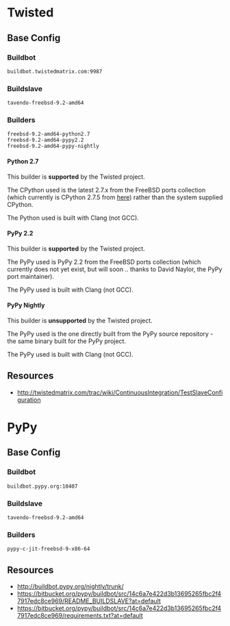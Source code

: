 # Twisted

## Base Config

### Buildbot

	buildbot.twistedmatrix.com:9987

### Buildslave

	tavendo-freebsd-9.2-amd64

### Builders

	freebsd-9.2-amd64-python2.7
	freebsd-9.2-amd64-pypy2.2
	freebsd-9.2-amd64-pypy-nightly

#### Python 2.7

This builder is **supported** by the Twisted project.

The CPython used is the latest 2.7.x from the FreeBSD ports collection (which currently is CPython 2.7.5 from [here](http://ftp.freebsd.org/pub/FreeBSD/ports/amd64/packages-9.2-release/python/python27-2.7.5_1.tbz)) rather than the system supplied CPython.

The Python used is built with Clang (not GCC).

#### PyPy 2.2

This builder is **supported** by the Twisted project.

The PyPy used is PyPy 2.2 from the FreeBSD ports collection (which currently does not yet exist, but will soon .. thanks to David Naylor, the PyPy port maintainer).

The PyPy used is built with Clang (not GCC).

#### PyPy Nightly

This builder is **unsupported** by the Twisted project.

The PyPy used is the one directly built from the PyPy source repository - the same binary built for the PyPy project.

The PyPy used is built with Clang (not GCC).

## Resources

 * http://twistedmatrix.com/trac/wiki/ContinuousIntegration/TestSlaveConfiguration


# PyPy

## Base Config

### Buildbot

	buildbot.pypy.org:10407

### Buildslave

	tavendo-freebsd-9.2-amd64

### Builders

	pypy-c-jit-freebsd-9-x86-64


## Resources

 * http://buildbot.pypy.org/nightly/trunk/
 * https://bitbucket.org/pypy/buildbot/src/14c6a7e422d3b13695265fbc2f47917edc8ce969/README_BUILDSLAVE?at=default
 * https://bitbucket.org/pypy/buildbot/src/14c6a7e422d3b13695265fbc2f47917edc8ce969/requirements.txt?at=default
